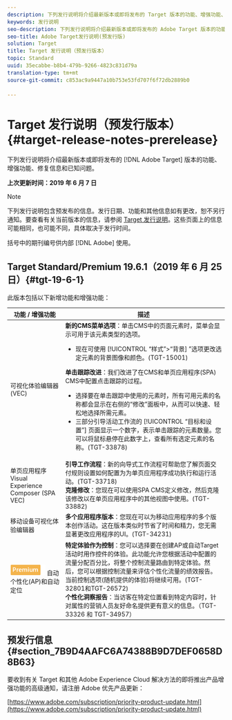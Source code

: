 ```yaml
---
description: 下列发行说明将介绍最新版本或即将发布的 Target 版本的功能、增强功能、修复信息和已知问题。
keywords: 发行说明
seo-description: 下列发行说明将介绍最新版本或即将发布的 Adobe Target 版本的功能、增强功能、修复信息和已知问题
seo-title: Adobe Target发行说明(预发行版)
solution: Target
title: Target 发行说明（预发行版本）
topic: Standard
uuid: 35ecabbe-b8b4-479b-9266-4823c831d79a
translation-type: tm+mt
source-git-commit: c853ac9a9447a10b753e53fd707f6f72db2889b0

---
```



# Target 发行说明（预发行版本）{#target-release-notes-prerelease}

下列发行说明将介绍最新版本或即将发布的 [!DNL Adobe Target] 版本的功能、增强功能、修复信息和已知问题。

**上次更新时间：2019 年 6 月 7 日**

>[!NOTE]
>
>下列发行说明包含预发布的信息。发行日期、功能和其他信息如有更改，恕不另行通知。要查看有关当前版本的信息，请参阅 [Target 发行说明](release-notes.md)。这些页面上的信息可能相同，也可能不同，具体取决于发行时间。
>
>括号中的期刊编号供内部 [!DNL Adobe] 使用。

## Target Standard/Premium 19.6.1（2019 年 6 月 25 日）{#tgt-19-6-1}

此版本包括以下新增功能和增强功能：

| 功能 / 增强功能 | 描述 |
| --- | --- |
| 可视化体验编辑器 (VEC) | **新的CMS菜单选项**：单击CMS中的页面元素时，菜单会显示可用于该元素类型的选项。<ul><li>现在可使用 [!UICONTROL “样式”&gt;“背景] ”选项更改选定元素的背景图像和颜色。(TGT-15001)</li></ul>**单击跟踪改进**：我们改进了在CMS和单页应用程序(SPA) CMS中配置点击跟踪的过程。<ul><li>选择要在单击跟踪中使用的元素时，所有可用元素的名称都会显示在右侧的“修改”面板中，从而可以快速、轻松地选择所需元素。</li><li>三部分引导活动工作流的 [!UICONTROL “目标和设置”] 页面显示一个数字，表示单击跟踪的元素数量。您可以将鼠标悬停在此数字上，查看所有选定元素的名称。(TGT-33878)</li></ul> |
| 单页应用程序 Visual Experience Composer (SPA VEC) | **引导工作流程**：新的向导式工作流程可帮助您了解页面交付规则设置如何配置为为单页应用程序成功执行和运行活动。(TGT-33718)<br>**克隆修改**：您现在可以使用SPA CMS定义修改，然后克隆该修改以在单页应用程序中的其他视图中使用。(TGT-33882) |
| 移动设备可视化体验编辑器 | **多个应用程序版本**：您现在可以为移动应用程序的多个版本创作活动。这在版本类似时节省了时间和精力，您无需显著更改应用程序的UI。(TGT-34231) |
| ![Premium徽章](/help/assets/premium.png) 自动个性化(AP)和自动定位 | **特定体验作为控制**：您可以选择要在创建AP或自动Target活动时用作控件的体验。此功能允许您根据活动中配置的流量分配百分比，将整个控制流量路由到特定体验。然后，您可以根据控制流量来评估个性化流量的绩效报告。当前控制选项(随机提供的体验)将继续可用。(TGT-32801和TGT-26572)<br>**个性化洞察报告**：当访客在特定位置看到特定内容时，针对属性的营销人员友好命名提供更有意义的信息。（TGT-33326 和 TGT-34957） |

## 预发行信息 {#section_7B9D4AAFC6A74388B9D7DEF0658D8B63}

要收到有关 Target 和其他 Adobe Experience Cloud 解决方法的即将推出产品增强功能的高级通知，请注册 Adobe 优先产品更新：

[https://www.adobe.com/subscription/priority-product-update.html](https://www.adobe.com/subscription/priority-product-update.html)
